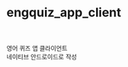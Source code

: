 # engquiz_app_client
<html>
  <header></header>
  <body>
    영어 퀴즈 앱 클라이언트 </br>
    네이티브 안드로이드로 작성
  </body>
</html>
